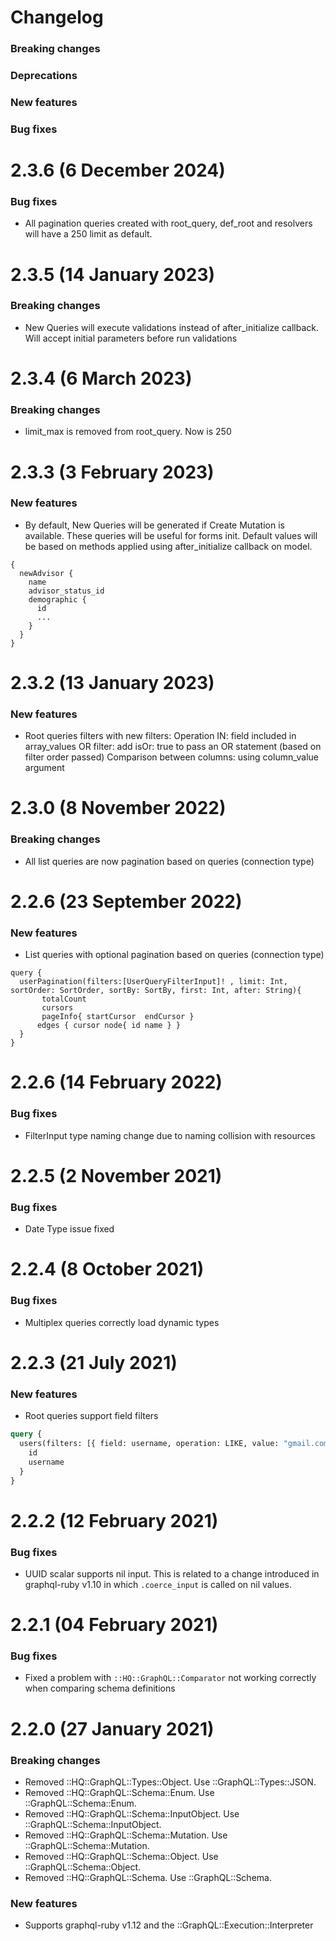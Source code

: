 # Changelog

### Breaking changes

### Deprecations

### New features

### Bug fixes

# 2.3.6 (6 December 2024)

### Bug fixes

- All pagination queries created with root_query, def_root and resolvers will have a 250 limit as default. 

# 2.3.5 (14 January 2023)

### Breaking changes

- New Queries will execute validations instead of after_initialize callback. Will accept initial parameters before run validations

# 2.3.4 (6 March 2023)

### Breaking changes

- limit_max is removed from root_query. Now is 250

# 2.3.3 (3 February 2023)

### New features

- By default, New Queries will be generated if Create Mutation is available. These queries will be useful for forms init. Default values will be based on methods applied using after_initialize callback on model.

```
{
  newAdvisor {
    name
    advisor_status_id
    demographic {
      id
      ...
    }
  }
}
```

# 2.3.2 (13 January 2023)

### New features

- Root queries filters with new filters:
  Operation IN: field included in array_values
  OR filter: add isOr: true to pass an OR statement (based on filter order passed)
  Comparison between columns: using column_value argument

# 2.3.0 (8 November 2022)

### Breaking changes

- All list queries are now pagination based on queries (connection type)

# 2.2.6 (23 September 2022)

### New features

- List queries with optional pagination based on queries (connection type)
```
query {
  userPagination(filters:[UserQueryFilterInput]! , limit: Int, sortOrder: SortOrder, sortBy: SortBy, first: Int, after: String){
       totalCount
       cursors
       pageInfo{ startCursor  endCursor }
      edges { cursor node{ id name } }
  }
}
```



# 2.2.6 (14 February 2022)

### Bug fixes

- FilterInput type naming change due to naming collision with resources

# 2.2.5 (2 November 2021)

### Bug fixes

- Date Type issue fixed

# 2.2.4 (8 October 2021)

### Bug fixes

- Multiplex queries correctly load dynamic types

# 2.2.3 (21 July 2021)

### New features

- Root queries support field filters

```graphql
query {
  users(filters: [{ field: username, operation: LIKE, value: "gmail.com" }]) {
    id
    username
  }
}
```

# 2.2.2 (12 February 2021)

### Bug fixes

- UUID scalar supports nil input. This is related to a change introduced in graphql-ruby v1.10 in which `.coerce_input` is called on nil values.

# 2.2.1 (04 February 2021)

### Bug fixes

- Fixed a problem with `::HQ::GraphQL::Comparator` not working correctly when comparing schema definitions

# 2.2.0 (27 January 2021)

### Breaking changes

- Removed ::HQ::GraphQL::Types::Object. Use ::GraphQL::Types::JSON.
- Removed ::HQ::GraphQL::Schema::Enum. Use ::GraphQL::Schema::Enum.
- Removed ::HQ::GraphQL::Schema::InputObject. Use ::GraphQL::Schema::InputObject.
- Removed ::HQ::GraphQL::Schema::Mutation. Use ::GraphQL::Schema::Mutation.
- Removed ::HQ::GraphQL::Schema::Object. Use ::GraphQL::Schema::Object.
- Removed ::HQ::GraphQL::Schema. Use ::GraphQL::Schema.

### New features

- Supports graphql-ruby v1.12 and the ::GraphQL::Execution::Interpreter
